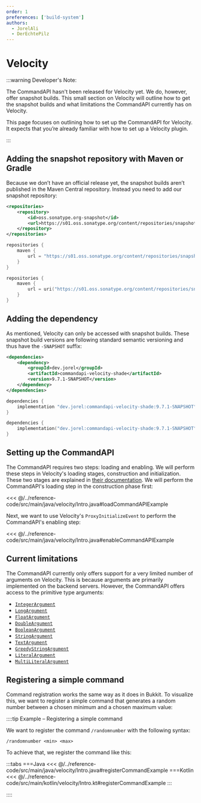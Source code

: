 ```yaml
---
order: 1
preferences: ['build-system']
authors:
  - JorelAli
  - DerEchtePilz
---
```


# Velocity

:::warning Developer's Note:

The CommandAPI hasn't been released for Velocity yet.
We do, however, offer snapshot builds. This small section on Velocity will outline how to get the snapshot builds and what limitations the CommandAPI currently has on Velocity.

This page focuses on outlining how to set up the CommandAPI for Velocity. It expects that you’re already familiar with how to set up a Velocity plugin.

:::

## Adding the snapshot repository with Maven or Gradle

Because we don’t have an official release yet, the snapshot builds aren’t published in the Maven Central repository. Instead you need to add our snapshot repository:

<div class="maven">

```xml
<repositories>
    <repository>
        <id>oss.sonatype.org-snapshot</id>
        <url>https://s01.oss.sonatype.org/content/repositories/snapshots</url>
    </repository>
</repositories>
```

</div>
<div class="gradle">

<div class="groovy">

```groovy
repositories {
    maven {
        url = "https://s01.oss.sonatype.org/content/repositories/snapshots"
    }
}
```

</div>
<div class="kts">

```kotlin
repositories {
    maven {
        url = uri("https://s01.oss.sonatype.org/content/repositories/snapshots")
    }
}
```

</div>

</div>

## Adding the dependency

As mentioned, Velocity can only be accessed with snapshot builds. These snapshot build versions are following standard semantic versioning and thus have the `-SNAPSHOT` suffix:

<div class="maven">

```xml
<dependencies>
    <dependency>
        <groupId>dev.jorel</groupId>
        <artifactId>commandapi-velocity-shade</artifactId>
        <version>9.7.1-SNAPSHOT</version>
    </dependency>
</dependencies>
```

</div>
<div class="gradle">

<div class="groovy">

```groovy
dependencies {
    implementation "dev.jorel:commandapi-velocity-shade:9.7.1-SNAPSHOT"
}
```

</div>
<div class="kts">

```kotlin
dependencies {
    implementation("dev.jorel:commandapi-velocity-shade:9.7.1-SNAPSHOT")
}
```

</div>

</div>

## Setting up the CommandAPI

The CommandAPI requires two steps: loading and enabling. We will perform these steps in Velocity's loading stages, construction and initialization. These two stages are explained in [their documentation](https://docs.papermc.io/velocity/dev/api-basics#a-word-of-caution).
We will perform the CommandAPI's loading step in the construction phase first:

<<< @/../reference-code/src/main/java/velocity/Intro.java#loadCommandAPIExample

Next, we want to use Velocity's `ProxyInitializeEvent` to perform the CommandAPI's enabling step:


<<< @/../reference-code/src/main/java/velocity/Intro.java#enableCommandAPIExample

## Current limitations

The CommandAPI currently only offers support for a very limited number of arguments on Velocity.
This is because arguments are primarily implemented on the backend servers.
However, the CommandAPI offers access to the primitive type arguments:

- [`IntegerArgument`](../create-commands/arguments/types/primitive-arguments#numerical-arguments)
- [`LongArgument`](../create-commands/arguments/types/primitive-arguments#numerical-arguments)
- [`FloatArgument`](../create-commands/arguments/types/primitive-arguments#numerical-arguments)
- [`DoubleArgument`](../create-commands/arguments/types/primitive-arguments#numerical-arguments)
- [`BooleanArgument`](../create-commands/arguments/types/primitive-arguments#boolean-arguments)
- [`StringArgument`](../create-commands/arguments/types/string-arguments#string-argument)
- [`TextArgument`](../create-commands/arguments/types/string-arguments#text-argument)
- [`GreedyStringArgument`](../create-commands/arguments/types/string-arguments#greedy-string-argument)
- [`LiteralArgument`](../create-commands/arguments/types/literal/literal-arguments)
- [`MultiLiteralArgument`](../create-commands/arguments/types/literal/multiliteral-arguments)

## Registering a simple command

Command registration works the same way as it does in Bukkit. To visualize this, we want to register a simple command that generates a random number between a chosen minimum and a chosen maximum value:

::::tip Example – Registering a simple command

We want to register the command `/randomnumber` with the following syntax:

```mccmd
/randomnumber <min> <max>
```

To achieve that, we register the command like this:

:::tabs
===Java
<<< @/../reference-code/src/main/java/velocity/Intro.java#registerCommandExample
===Kotlin
<<< @/../reference-code/src/main/kotlin/velocity/Intro.kt#registerCommandExample
:::

::::
